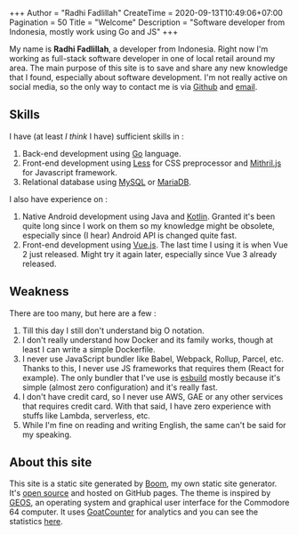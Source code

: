 +++
Author = "Radhi Fadlillah"
CreateTime = 2020-09-13T10:49:06+07:00
Pagination = 50
Title = "Welcome"
Description = "Software developer from Indonesia, mostly work using Go and JS"
+++

My name is **Radhi Fadlillah**, a developer from Indonesia. Right now I'm working as full-stack software developer in one of local retail around my area. The main purpose of this site is to save and share any new knowledge that I found, especially about software development. I'm not really active on social media, so the only way to contact me is via [Github][1] and [email][2].

## Skills

I have (at least _I think_ I have) sufficient skills in :

1. Back-end development using [Go][3] language.
2. Front-end development using [Less][4] for CSS preprocessor and [Mithril.js][5] for Javascript framework.
3. Relational database using [MySQL][6] or [MariaDB][7].

I also have experience on :

1. Native Android development using Java and [Kotlin][8]. Granted it's been quite long since I work on them so my knowledge might be obsolete, especially since (I hear) Android API is changed quite fast.
2. Front-end development using [Vue.js][9]. The last time I using it is when Vue 2 just released. Might try it again later, especially since Vue 3 already released.

## Weakness

There are too many, but here are a few :

1. Till this day I still don't understand big O notation.
2. I don't really understand how Docker and its family works, though at least I can write a simple Dockerfile.
3. I never use JavaScript bundler like Babel, Webpack, Rollup, Parcel, etc. Thanks to this, I never use JS frameworks that requires them (React for example). The only bundler that I've use is [esbuild][10] mostly because it's simple (almost zero configuration) and it's really fast.
4. I don't have credit card, so I never use AWS, GAE or any other services that requires credit card. With that said, I have zero experience with stuffs like Lambda, serverless, etc.
5. While I'm fine on reading and writing English, the same can't be said for my speaking.

## About this site

This site is a static site generated by [Boom][11], my own static site generator. It's [open source][12] and hosted on GitHub pages. The theme is inspired by [GEOS][13], an operating system and graphical user interface for the Commodore 64 computer. It uses [GoatCounter][14] for analytics and you can see the statistics [here][15].

[1]: https://github.com/RadhiFadlillah
[2]: mailto:m.radhi.f@gmail.com
[3]: https://golang.org/
[4]: http://lesscss.org/
[5]: https://mithril.js.org/
[6]: https://www.mysql.com/
[7]: https://mariadb.com/
[8]: https://kotlinlang.org/
[9]: https://vuejs.org/
[10]: https://github.com/evanw/esbuild
[11]: https://github.com/RadhiFadlillah/boom
[12]: https://github.com/RadhiFadlillah/blog
[13]: https://guidebookgallery.org/screenshots/geosc64
[14]: https://www.goatcounter.com/
[15]: https://radhifadlillah.goatcounter.com/